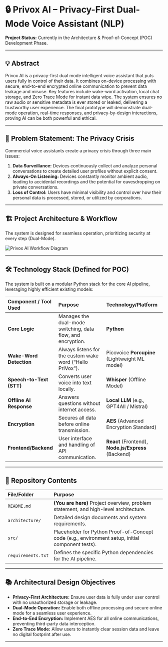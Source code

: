 # 🔒 Privox AI – Privacy-First Dual-Mode Voice Assistant (NLP)

**Project Status:** Currently in the Architecture & Proof-of-Concept (POC) Development Phase.

---

## 💡 Abstract

Privox AI is a privacy-first dual mode intelligent voice assistant that puts users fully in control of their data. It combines on-device processing with secure, end-to-end encrypted online communication to prevent data leakage and misuse. Key features include wake-word activation, local chat storage, and Zero Trace Mode for instant data wipe. The system ensures no raw audio or sensitive metadata is ever stored or leaked, delivering a trustworthy user experience. The final prototype will demonstrate dual-mode operation, real-time responses, and privacy-by-design interactions, proving AI can be both powerful and ethical.

---

## 🎯 Problem Statement: The Privacy Crisis

Commercial voice assistants create a privacy crisis through three main issues:

1.  **Data Surveillance:** Devices continuously collect and analyze personal conversations to create detailed user profiles without explicit consent.
2.  **Always-On Listening:** Devices constantly monitor ambient audio, leading to accidental recordings and the potential for eavesdropping on private conversations.
3.  **Loss of Control:** Users have minimal visibility and control over how their personal data is processed, stored, or utilized by corporations.

---

## 🏗️ Project Architecture & Workflow

The system is designed for seamless operation, prioritizing security at every step (Dual-Mode).

![Privox AI Workflow Diagram](Workflow_Diagram.png)

---

## 🛠️ Technology Stack (Defined for POC)

The system is built on a modular Python stack for the core AI pipeline, leveraging highly efficient existing models:

| Component / Tool Used | Purpose | Technology/Platform |
| :--- | :--- | :--- |
| **Core Logic** | Manages the dual-mode switching, data flow, and encryption. | **Python** |
| **Wake-Word Detection** | Always listens for the custom wake word (“Hello PriVox”). | Picovoice **Porcupine** (Lightweight ML model) |
| **Speech-to-Text (STT)** | Converts user voice into text locally. | **Whisper** (Offline Model) |
| **Offline AI Response** | Answers questions without internet access. | **Local LLM** (e.g., GPT4All / Mistral) |
| **Encryption** | Secures all data before online transmission. | **AES** (Advanced Encryption Standard) |
| **Frontend/Backend** | User interface and handling of API communication. | **React** (Frontend), **Node.js/Express** (Backend) |

---

## 📂 Repository Contents

| File/Folder | Purpose |
| :--- | :--- |
| `README.md` | **(You are here)** Project overview, problem statement, and high-level architecture. |
| `architecture/` | Detailed design documents and system requirements. |
| `src/` | Placeholder for Python Proof-of-Concept code (e.g., environment setup, initial component tests). |
| `requirements.txt` | Defines the specific Python dependencies for the AI pipeline. |

---

## 📚 Architectural Design Objectives

* **Privacy-First Architecture:** Ensure user data is fully under user control with no unauthorized storage or leakage.
* **Dual-Mode Operation:** Enable both offline processing and secure online mode for a seamless user experience.
* **End-to-End Encryption:** Implement AES for all online communications, preventing third-party data interception.
* **Zero Trace Mode:** Allow users to instantly clear session data and leave no digital footprint after use.

---
